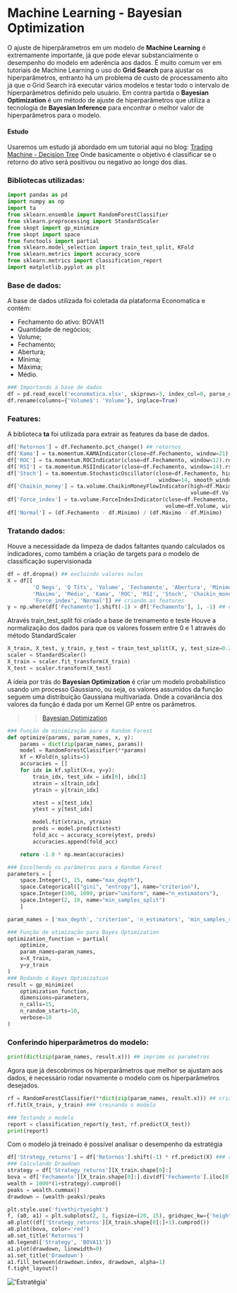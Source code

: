 # Machine Learning - Bayesian Optimization

O ajuste de hiperpârametros em um modelo de **Machine Learning** é extremamente importante, já que pode elevar substancialmente o desempenho do modelo em aderência aos dados.
É muito comum ver em tutoriais de Machine Learning o uso do **Grid Search** para ajustar os hiperparâmetros, entranto há um problema de custo de processamento alto já que o Grid Search irá executar vários modelos e testar todo o intervalo de hiperparâmetros definido pelo usuário.
Em contra partida o **Bayesian Optimization** é um método de ajuste de hiperparâmetros que utiliza a tecnologia de **Bayesian Inference** para encontrar o melhor valor de hiperparâmetros para o modelo.

#### Estudo
Usaremos um estudo já abordado em um tutorial aqui no blog: [Trading Machine - Decision Tree](https://jhonattanln.github.io/2022/05/12/Decision_Tree.html)
Onde basicamente o objetivo é classificar se o retorno do ativo será positivou ou negativo ao longo dos dias.

### Bibliotecas utilizadas:
```python
import pandas as pd
import numpy as np
import ta 
from sklearn.ensemble import RandomForestClassifier
from sklearn.preprocessing import StandardScaler
from skopt import gp_minimize
from skopt import space
from functools import partial
from sklearn.model_selection import train_test_split, KFold
from sklearn.metrics import accuracy_score
from sklearn.metrics import classification_report
import matplotlib.pyplot as plt
```
### Base de dados:
A base de dados utilizada foi coletada da plataforma Economatica e contém:
- Fechamento do ativo: BOVA11
- Quantidade de negócios;
- Volume;
- Fechamento;
- Abertura;
- Mínima;
- Máxima;
- Médio.

```python
### Importando a base de dados
df = pd.read_excel('economatica.xlsx', skiprows=3, index_col=0, parse_dates=True)
df.rename(columns={'Volume$': 'Volume'}, inplace=True)
```
### Features:
A biblioteca **ta** foi utilizada para extrair as features da base de dados.

```python
df['Retornos'] = df.Fechamento.pct_change() ## retornos
df['Kama'] = ta.momentum.KAMAIndicator(close=df.Fechamento, window=21).kama() ## indicador Kama
df['ROC'] = ta.momentum.ROCIndicator(close=df.Fechamento, window=12).roc()
df['RSI'] = ta.momentum.RSIIndicator(close=df.Fechamento, window=14).rsi()
df['Stoch'] = ta.momentum.StochasticOscillator(close=df.Fechamento, high=df.Máximo, low=df.Mínimo, 
                                                window=14, smooth_window=3).stoch()
df['Chaikin_money'] = ta.volume.ChaikinMoneyFlowIndicator(high=df.Máximo, low=df.Mínimo, close=df.Fechamento, 
                                                          volume=df.Volume, window=20).chaikin_money_flow()
df['Force_index'] = ta.volume.ForceIndexIndicator(close=df.Fechamento, 
                                                  volume=df.Volume, window=13).force_index() 
df['Normal'] = (df.Fechamento - df.Mínimo) / (df.Máximo - df.Mínimo) 
```
### Tratando dados:
Houve a necessidade da limpeza de dados faltantes quando calculados os indicadores, como também a criação de targets para o modelo de classificação supervisionada

```python
df = df.dropna() ## excluindo valores nulos
X = df[[
        'Q Negs', 'Q Títs', 'Volume', 'Fechamento', 'Abertura', 'Mínimo', 
        'Máximo', 'Médio', 'Kama', 'ROC', 'RSI', 'Stoch', 'Chaikin_money', 
        'Force_index', 'Normal']] ## criando as features
y = np.where(df['Fechamento'].shift(-1) > df['Fechamento'], 1, -1) ## criando target
```
Através train_test_split foi criado a base de treinamento e teste
Houve a normalização dos dados para que os valores fossem entre 0 e 1 através do método StandardScaler

```python
X_train, X_test, y_train, y_test = train_test_split(X, y, test_size=0.2, shuffle=False)
scaler = StandardScaler()
X_train = scaler.fit_transform(X_train)
X_test = scaler.transform(X_test)
```
A ideia por trás do **Bayesian Optimization** é criar um modelo probabilistico usando um processo Gaussiano, ou seja, os valores assumidos da função seguem uma distribuição Gaussiana multivariada. Onde a covariância dos valores da função é dada por um Kernel GP entre os parâmetros.

>> [Bayesian Optimization](https://scikit-optimize.github.io/stable/modules/generated/skopt.gp_minimize.html)

```python
### Função de minimização para a Random Forest
def optimize(params, param_names, x, y):
    params = dict(zip(param_names, params))
    model = RandomForestClassifier(**params)
    kf = KFold(n_splits=5)
    accuracies = []
    for idx in kf.split(X=x, y=y):
        train_idx, test_idx = idx[0], idx[1]
        xtrain = x[train_idx]
        ytrain = y[train_idx]

        xtest = x[test_idx]
        ytest = y[test_idx]

        model.fit(xtrain, ytrain)
        preds = model.predict(xtest)
        fold_acc = accuracy_score(ytest, preds)
        accuracies.append(fold_acc)

    return -1.0 * np.mean(accuracies)
```
```python
### Escolhendo os parâmetros para a Random Forest
parameters = [
    space.Integer(3, 15, name="max_depth"),
    space.Categorical(["gini", "entropy"], name="criterion"),
    space.Integer(100, 1000, prior="uniform", name="n_estimators"),
    space.Integer(2, 10, name="min_samples_split")
    ]

param_names = ['max_depth', 'criterion', 'n_estimators', 'min_samples_split']
```
```python
### Função de otimização para Bayes Optimization
optimization_function = partial(
    optimize,
    param_names=param_names,
    x=X_train,
    y=y_train
)
### Rodando o Bayes Optimization
result = gp_minimize(
    optimization_function, 
    dimensions=parameters,
    n_calls=15, 
    n_random_starts=10, 
    verbose=10
)
```
### Conferindo hiperparâmetros do modelo:
```python
print(dict(zip(param_names, result.x))) ## imprime os parametros
```
Agora que já descobrimos os hiperparâmetros que melhor se ajustam aos dados, é necessário rodar novamente o modelo com os hiperparâmetros desejados.

```python
rf = RandomForestClassifier(**dict(zip(param_names, result.x))) ## criando o modelo
rf.fit(X_train, y_train) ### treinando o modelo

### Testando o modelo
report = classification_report(y_test, rf.predict(X_test))
print(report)
```
Com o modelo já treinado é possível analisar o desempenho da estratégia

```python
df['Strategy_returns'] = df['Retornos'].shift(-1) * rf.predict(X) ### retorno da estratégia
### Calculando Drawdown
strategy = df['Strategy_returns'][X_train.shape[0]:]
bova = df['Fechamento'][X_train.shape[0]:].div(df['Fechamento'].iloc[0])
wealth = 1000*(1+strategy).cumprod()
peaks = wealth.cummax()
drawdown = (wealth-peaks)/peaks

plt.style.use('fivethirtyeight')
f, (a0, a1) = plt.subplots(2, 1, figsize=(20, 15), gridspec_kw={'height_ratios': [3, 1]})
a0.plot((df['Strategy_returns'][X_train.shape[0]:]+1).cumprod())
a0.plot(bova, color='red')
a0.set_title('Retornos')
a0.legend(['Strategy', 'BOVA11'])
a1.plot(drawdown, linewidth=0)
a1.set_title('Drawdown')
a1.fill_between(drawdown.index, drawdown, alpha=1)
f.tight_layout()
```
!['Estratégia']()
